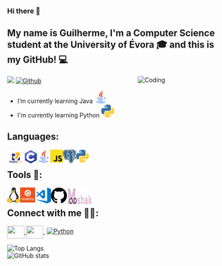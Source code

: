 ### Hi there 👋

## My name is Guilherme, I'm a Computer Science student at the University of Évora 🎓 and this is my GitHub! 💻

<img align="right" alt="Coding" width="200" src="https://res.cloudinary.com/practicaldev/image/fetch/s--sNXjzc6P--/c_limit%2Cf_auto%2Cfl_progressive%2Cq_66%2Cw_880/https://media1.tenor.com/images/0c34272909ee2a4db5606a014082312b/tenor.gif%3Fitemid%3D15828752">

![](https://visitor-badge.laobi.icu/badge?page_id=BichoTraveco.BichoTraveco)
[![Github](https://img.shields.io/github/followers/GuiGril0?label=Follow&style=social)](https://github.com/GuiGril0)

- I’m currently learning Java <a href="https://www.java.com" target="_blank" rel="noreferrer"> <img src="https://github.com/BichoTraveco/BichoTraveco/blob/main/Images/Java.png?raw=true" alt="Java" width="30" height="30"/> </a>
- I'm currently learning Python <a href="https://www.python.com" target="_blank" rel="noreferrer"> <img src="https://github.com/BichoTraveco/BichoTraveco/blob/main/Images/python_logo.png?raw=true" alt="Python" width="30" height="30"/> </a>



## Languages:
[<img align="left" alt="Risc-V" width="40px" src="https://github.com/BichoTraveco/BichoTraveco/blob/main/Images/Risc-V.png?raw=true" />]()
[<img align="left" alt="C" width="30px" src="https://github.com/BichoTraveco/BichoTraveco/blob/main/Images/C.png?raw=true" />]()
[<img align="left" alt="Java" width="30px" src="https://github.com/BichoTraveco/BichoTraveco/blob/main/Images/Java.png?raw=true" />]()
[<img align="left" alt="JavaScript" width="30px" src="https://github.com/BichoTraveco/BichoTraveco/blob/main/Images/JavaScript.png?raw=true" />]()
[<img align="left" alt="PostgreSQL" width="30px" src="https://github.com/BichoTraveco/BichoTraveco/blob/main/Images/Postgresql.png?raw=true" />]()
[<img align="left" alt="Python" width="30px" src="https://github.com/BichoTraveco/BichoTraveco/blob/main/Images/python_logo.png?raw=true" />]()

<br>

## Tools 🧰:
[<img align="left" alt="Linux" width="30px" src="https://github.com/BichoTraveco/BichoTraveco/blob/main/Images/Linux.png?raw=true" />]()
[<img align="left" alt="Ubuntu" width="35px" src="https://github.com/BichoTraveco/BichoTraveco/blob/main/Images/ubuntu.png?raw=true" />]()
[<img align="left" alt="VSCode" width="37px" src="https://github.com/BichoTraveco/BichoTraveco/blob/main/Images/Visual_Studio_Code.png?raw=true" />]()
[<img align="left" alt="GitHub" width="37px" src="https://github.com/BichoTraveco/BichoTraveco/blob/main/Images/Github.png?raw=true" />]()
[<img align="left" alt="Mooshak" width="60px" height="40px" src="https://github.com/BichoTraveco/BichoTraveco/blob/main/Images/mooshak_logo.jpg?raw=true" />]()

<br>

## Connect with me 🧑‍💻:
<p align="left">
<a href="https://www.linkedin.com/in/guilherme-grilo-94888720a/" target="blank"><img align="center" src="https://cdn.jsdelivr.net/npm/simple-icons@3.0.1/icons/linkedin.svg" alt="" height="30" width="40" /> </a>
<a href="https://www.instagram.com/gui.grilo/" target="blank"><img align="center" src="https://cdn.jsdelivr.net/npm/simple-icons@3.0.1/icons/instagram.svg" alt="" height="30" width="40" /> </a>
<a href="mailto:guigrilo911@gmail.com" target="blank"> <img align="center" img src="https://cdn.jsdelivr.net/npm/simple-icons@v3/icons/gmail.svg" alt="Python" height="40" style="vertical-align:top; margin:4px"></a>
</p>

![Top Langs](https://github-readme-stats.vercel.app/api/top-langs/?username=GuiGril0&theme=tokyonight)
<br>
![GitHub stats](https://github-readme-stats.vercel.app/api?username=GuiGril0&show_icons=true&theme=tokyonight)
<br>
